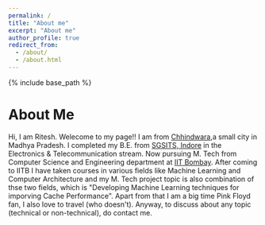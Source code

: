```yaml
---
permalink: /
title: "About me"
excerpt: "About me"
author_profile: true
redirect_from: 
  - /about/
  - /about.html
---
```


{% include base_path %}

About Me
======

Hi, I am Ritesh. Welecome to my page!! I am from [Chhindwara](https://en.wikipedia.org/wiki/Chhindwara),a small city in Madhya Pradesh. I completed my B.E. from [SGSITS, Indore](http://www.sgsits.ac.in/) in the Electronics & Telecommunication stream. Now pursuing M. Tech from Computer Science and Engineering department at [IIT Bombay](https://www.iitb.ac.in/). After coming to IITB I have taken courses in various fields like Machine Learning and Computer Architecture and my M. Tech project topic is also combination of thse two fields, which is  "Developing Machine Learning techniques for imporving Cache Performance".
Apart from that I am a big time Pink Floyd fan, I also love to travel (who doesn't).  Anyway, to discuss about any topic (technical or non-technical), do contact me.

